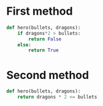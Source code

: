 # First method

```python
def hero(bullets, dragons):
    if dragons*2 > bullets:
        return False
    else:
        return True
```

# Second method

```python
def hero(bullets, dragons):
    return dragons * 2 <= bullets
```
